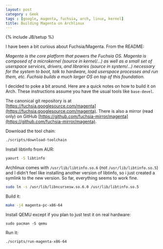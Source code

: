 ```yaml
---
layout: post
category : Geek
tags : [google, magenta, fuchsia, arch, linux, kernel]
title: Building Magenta on Archlinux
---
```

{% include JB/setup %}

I have been a bit curious about Fuchsia/Magenta. From the README:

_Magenta is the core platform that powers the Fuchsia OS. Magenta is composed of
a microkernel (source in kernel/...) as well as a small set of userspace
services, drivers, and libraries (source in system/...) necessary for the
system to boot, talk to hardware, load userspace processes and run them, etc.
Fuchsia builds a much larger OS on top of this foundation._

I decided to poke a bit around. Here are a quick notes on how to build it on
Arch. These instructions assume you have the usual tools like `base-devel`.

The canonical git repository is at
[https://fuchsia.googlesource.com/magenta](https://fuchsia.googlesource.com/magenta).
There is also a mirror (read only) on GitHub
[https://github.com/fuchsia-mirror/magenta](https://github.com/fuchsia-mirror/magenta).

Download the tool chain:

```bash
./scripts/download-toolchain
```

Install libtinfo from AUR:

```bash
yaourt -S libtinfo
```

Archlinux comes with `/usr/lib/libtinfo.so.6` (not
`/usr/lib/libtinfo.so.5`) and I didn't feel like installing another version of
libtinfo, so i just created a symlink to the new version. So far, everything
seems to work fine.

```bash
sudo ln -s /usr/lib/libncursesw.so.6.0 /usr/lib/libtinfo.so.5
```

Build it:

```bash
make -j4 magenta-pc-x86-64
```

Install QEMU except if you plan to just test it on real hardware:
```
sudo pacman -S qemu
```

Run it:
```
./scripts/run-magenta-x86-64
```

